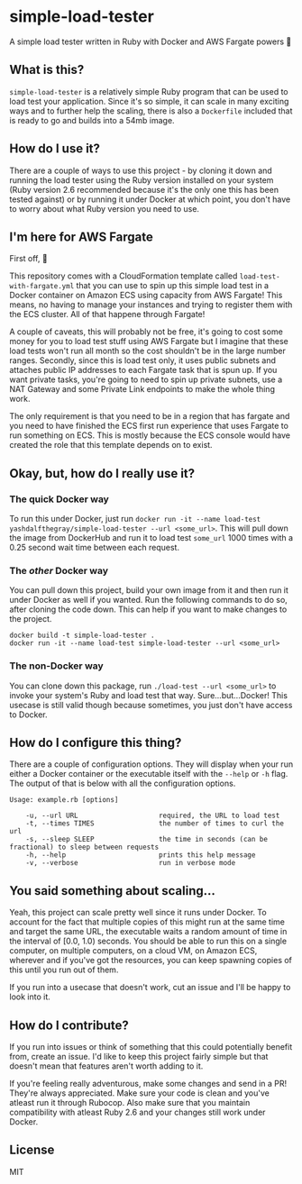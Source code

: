 # simple-load-tester

A simple load tester written in Ruby with Docker and AWS Fargate powers 🚀

## What is this?

`simple-load-tester` is a relatively simple Ruby program that can be used to load test your application. Since it's so simple, it can scale in many exciting ways and to further help the scaling, there is also a `Dockerfile` included that is ready to go and builds into a 54mb image.

## How do I use it?

There are a couple of ways to use this project - by cloning it down and running the load tester using the Ruby version installed on your system (Ruby version 2.6 recommended because it's the only one this has been tested against) or by running it under Docker at which point, you don't have to worry about what Ruby version you need to use.

## I'm here for AWS Fargate

First off, 💯

This repository comes with a CloudFormation template called `load-test-with-fargate.yml` that you can use to spin up this simple load test in a Docker container on Amazon ECS using capacity from AWS Fargate! This means, no having to manage your instances and trying to register them with the ECS cluster. All of that happene through Fargate!

A couple of caveats, this will probably not be free, it's going to cost some money for you to load test stuff using AWS Fargate but I imagine that these load tests won't run all month so the cost shouldn't be in the large number ranges. Secondly, since this is load test only, it uses public subnets and attaches public IP addresses to each Fargate task that is spun up. If you want private tasks, you're going to need to spin up private subnets, use a NAT Gateway and some Private Link endpoints to make the whole thing work.

The only requirement is that you need to be in a region that has fargate and you need to have finished the ECS first run experience that uses Fargate to run something on ECS. This is mostly because the ECS console would have created the role that this template depends on to exist.

## Okay, but, how do I really use it?

### The quick Docker way

To run this under Docker, just run `docker run -it --name load-test yashdalfthegray/simple-load-tester --url <some_url>`. This will pull down the image from DockerHub and run it to load test `some_url` 1000 times with a 0.25 second wait time between each request.

### The _other_ Docker way

You can pull down this project, build your own image from it and then run it under Docker as well if you wanted. Run the following commands to do so, after cloning the code down. This can help if you want to make changes to the project.

```shell
docker build -t simple-load-tester .
docker run -it --name load-test simple-load-tester --url <some_url>
```

### The non-Docker way

You can clone down this package, run `./load-test --url <some_url>` to invoke your system's Ruby and load test that way. Sure...but...Docker! This usecase is still valid though because sometimes, you just don't have access to Docker.

## How do I configure this thing?

There are a couple of configuration options. They will display when your run either a Docker container or the executable itself with the `--help` or `-h` flag. The output of that is below with all the configuration options.

```shell
Usage: example.rb [options]

    -u, --url URL                    required, the URL to load test
    -t, --times TIMES                the number of times to curl the url
    -s, --sleep SLEEP                the time in seconds (can be fractional) to sleep between requests
    -h, --help                       prints this help message
    -v, --verbose                    run in verbose mode
```

## You said something about scaling...

Yeah, this project can scale pretty well since it runs under Docker. To account for the fact that multiple copies of this might run at the same time and target the same URL, the executable waits a random amount of time in the interval of [0.0, 1.0) seconds. You should be able to run this on a single computer, on multiple computers, on a cloud VM, on Amazon ECS, wherever and if you've got the resources, you can keep spawning copies of this until you run out of them.

If you run into a usecase that doesn't work, cut an issue and I'll be happy to look into it.

## How do I contribute?

If you run into issues or think of something that this could potentially benefit from, create an issue. I'd like to keep this project fairly simple but that doesn't mean that features aren't worth adding to it.

If you're feeling really adventurous, make some changes and send in a PR! They're always appreciated. Make sure your code is clean and you've atleast run it through Rubocop. Also make sure that you maintain compatibility with atleast Ruby 2.6 and your changes still work under Docker.

## License

MIT
